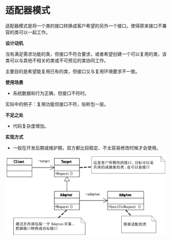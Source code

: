 # 适配器模式

适配器模式是将一个类的接口转换成客户希望的另外一个接口。使得原来接口不兼容的类可以一起工作。

**设计动机**

当有满足需求功能的类，但接口不符合要求，或者希望创建一个可以复用的类，该类可以与其他不相关的类或不可预见的类协同工作。

主要目的是希望能复用已有的类，但接口又与复用环境要求不一致。

**使用场景**

- 系统数据和行为正确，但接口不符时。

实际中的例子：复用功能但接口不符，俗称包一层。

**不足之处**

- 代码复杂度增加。

**实现方式**

- 一般在开发后期或维护期，双方都比较稳定、不太容易修改时候才会使用。

![](img/adapter/adapter.jpeg)